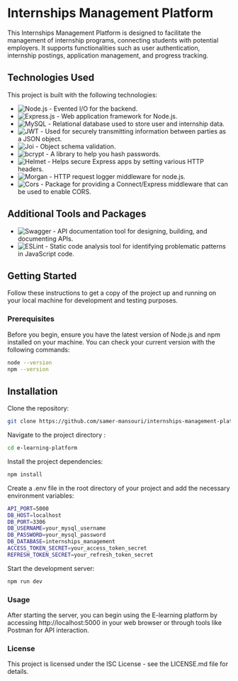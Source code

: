 # Internships Management Platform

This Internships Management Platform is designed to facilitate the management of internship programs, connecting students with potential employers. It supports functionalities such as user authentication, internship postings, application management, and progress tracking.

## Technologies Used

This project is built with the following technologies:

- ![Node.js](https://img.shields.io/badge/-Node.js-339933?style=flat-square&logo=node.js&logoColor=white) - Evented I/O for the backend.
- ![Express.js](https://img.shields.io/badge/-Express.js-000000?style=flat-square&logo=express&logoColor=white) - Web application framework for Node.js.
- ![MySQL](https://img.shields.io/badge/-MySQL-4479A1?style=flat-square&logo=mysql&logoColor=white) - Relational database used to store user and internship data.
- ![JWT](https://img.shields.io/badge/-JWT-000000?style=flat-square&logo=jsonwebtokens&logoColor=white) - Used for securely transmitting information between parties as a JSON object.
- ![Joi](https://img.shields.io/badge/-Joi-FF69B4?style=flat-square&logoColor=white) - Object schema validation.
- ![bcrypt](https://img.shields.io/badge/-bcrypt-003A70?style=flat-square&logoColor=white) - A library to help you hash passwords.
- ![Helmet](https://img.shields.io/badge/-Helmet-840010?style=flat-square&logoColor=white) - Helps secure Express apps by setting various HTTP headers.
- ![Morgan](https://img.shields.io/badge/-Morgan-76D04B?style=flat-square&logoColor=white) - HTTP request logger middleware for node.js.
- ![Cors](https://img.shields.io/badge/-Cors-CC1F29?style=flat-square&logoColor=white) - Package for providing a Connect/Express middleware that can be used to enable CORS.

## Additional Tools and Packages

- ![Swagger](https://img.shields.io/badge/-Swagger-85EA2D?style=flat-square&logo=swagger&logoColor=black) - API documentation tool for designing, building, and documenting APIs.
- ![ESLint](https://img.shields.io/badge/-ESLint-4B32C3?style=flat-square&logo=eslint&logoColor=white) - Static code analysis tool for identifying problematic patterns in JavaScript code.


## Getting Started

Follow these instructions to get a copy of the project up and running on your local machine for development and testing purposes.

### Prerequisites

Before you begin, ensure you have the latest version of Node.js and npm installed on your machine. You can check your current version with the following commands:

```bash
node --version
npm --version
```
## Installation
Clone the repository:
```bash
git clone https://github.com/samer-mansouri/internships-management-platform.git
```
Navigate to the project directory :
```bash
cd e-learning-platform
```
Install the project dependencies:
```bash
npm install
```
Create a .env file in the root directory of your project and add the necessary environment variables:
```bash
API_PORT=5000
DB_HOST=localhost
DB_PORT=3306
DB_USERNAME=your_mysql_username
DB_PASSWORD=your_mysql_password
DB_DATABASE=internships_management
ACCESS_TOKEN_SECRET=your_access_token_secret
REFRESH_TOKEN_SECRET=your_refresh_token_secret
```
Start the development server:
```bash
npm run dev
```

### Usage
After starting the server, you can begin using the E-learning platform by accessing http://localhost:5000 in your web browser or through tools like Postman for API interaction.

### License
This project is licensed under the ISC License - see the LICENSE.md file for details.